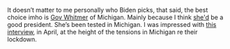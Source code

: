 It doesn’t matter to me personally who Biden picks, that said, the best choice imho is <a href="https://www.nbcnews.com/politics/2020-election/michigan-gov-whitmer-met-biden-running-mate-announcement-nears-n1236213">Gov Whitmer</a> of Michigan. Mainly because I think <a href="https://en.wikipedia.org/wiki/Gretchen_Whitmer">she'd</a> be a good president. She’s been tested in Michigan. I was impressed with <a href="https://www.nytimes.com/2020/04/29/podcasts/the-daily/gretchen-whitmer-michigan-protests.html">this interview</a>, in April, at the height of the tensions in Michigan re their lockdown.  
